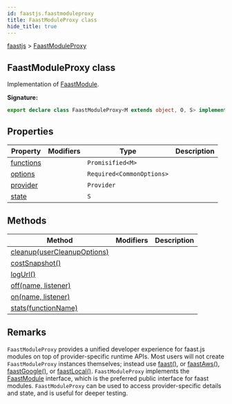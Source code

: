 ```yaml
---
id: faastjs.faastmoduleproxy
title: FaastModuleProxy class
hide_title: true
---
```

[faastjs](./faastjs.md) &gt; [FaastModuleProxy](./faastjs.faastmoduleproxy.md)

## FaastModuleProxy class

Implementation of [FaastModule](./faastjs.faastmodule.md)<!-- -->.

<b>Signature:</b>

```typescript
export declare class FaastModuleProxy<M extends object, O, S> implements FaastModule<M> 
```

## Properties

|  Property | Modifiers | Type | Description |
|  --- | --- | --- | --- |
|  [functions](./faastjs.faastmoduleproxy.functions.md) |  | <code>Promisified&lt;M&gt;</code> |  |
|  [options](./faastjs.faastmoduleproxy.options.md) |  | <code>Required&lt;CommonOptions&gt;</code> |  |
|  [provider](./faastjs.faastmoduleproxy.provider.md) |  | <code>Provider</code> |  |
|  [state](./faastjs.faastmoduleproxy.state.md) |  | <code>S</code> |  |

## Methods

|  Method | Modifiers | Description |
|  --- | --- | --- |
|  [cleanup(userCleanupOptions)](./faastjs.faastmoduleproxy.cleanup.md) |  |  |
|  [costSnapshot()](./faastjs.faastmoduleproxy.costsnapshot.md) |  |  |
|  [logUrl()](./faastjs.faastmoduleproxy.logurl.md) |  |  |
|  [off(name, listener)](./faastjs.faastmoduleproxy.off.md) |  |  |
|  [on(name, listener)](./faastjs.faastmoduleproxy.on.md) |  |  |
|  [stats(functionName)](./faastjs.faastmoduleproxy.stats.md) |  |  |

## Remarks

`FaastModuleProxy` provides a unified developer experience for faast.js modules on top of provider-specific runtime APIs. Most users will not create `FaastModuleProxy` instances themselves; instead use [faast()](./faastjs.faast.md)<!-- -->, or [faastAws()](./faastjs.faastaws.md)<!-- -->, [faastGoogle()](./faastjs.faastgoogle.md)<!-- -->, or [faastLocal()](./faastjs.faastlocal.md)<!-- -->. `FaastModuleProxy` implements the [FaastModule](./faastjs.faastmodule.md) interface, which is the preferred public interface for faast modules. `FaastModuleProxy` can be used to access provider-specific details and state, and is useful for deeper testing.
